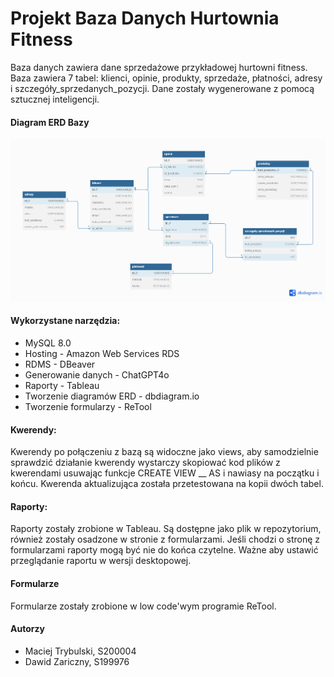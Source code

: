 # Projekt Baza Danych Hurtownia Fitness
Baza danych zawiera dane sprzedażowe przykładowej hurtowni fitness. Baza zawiera 7 tabel: klienci, opinie, produkty, sprzedaże, płatności, adresy i szczegóły_sprzedanych_pozycji. Dane zostały wygenerowane z pomocą sztucznej inteligencji.
#### Diagram ERD Bazy
![alt text](https://github.com/Bjaly/Projekt_BD/blob/main/Diagram_ERD.png?raw=true)
#### Wykorzystane narzędzia:
  * MySQL 8.0
  * Hosting - Amazon Web Services RDS
  * RDMS - DBeaver    
  * Generowanie danych - ChatGPT4o
  * Raporty - Tableau
  * Tworzenie diagramów ERD - dbdiagram.io
  * Tworzenie formularzy - ReTool



#### Kwerendy:
Kwerendy po połączeniu z bazą są widoczne jako views, aby samodzielnie sprawdzić działanie kwerendy wystarczy skopiować kod plików z kwerendami usuwając funkcje CREATE VIEW __ AS i nawiasy na początku i końcu.
Kwerenda aktualizująca została przetestowana na kopii dwóch tabel.

#### Raporty:
Raporty zostały zrobione w Tableau. Są dostępne jako plik w repozytorium, również  zostały osadzone w stronie z formularzami. Jeśli chodzi o stronę z formularzami raporty mogą być nie do końca czytelne. Ważne aby ustawić przeglądanie raportu w wersji desktopowej.

#### Formularze 
Formularze zostały zrobione w low code'wym programie ReTool.

#### Autorzy
 * Maciej Trybulski, S200004
 * Dawid Zariczny, S199976
